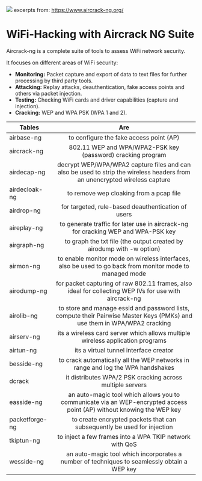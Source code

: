 ![](https://github.com/malsearchs/Wifi-Hacking-AircrackNG-Cheatsheet/blob/master/logo0.jpg)  excerpts from: <https://www.aircrack-ng.org/>
# WiFi-Hacking with Aircrack NG Suite             




Aircrack-ng is a complete suite of tools to assess WiFi network security.

It focuses on different areas of WiFi security:

+ **Monitoring:** Packet capture and export of data to text files for further processing by third party tools.
+ **Attacking:** Replay attacks, deauthentication, fake access points and others via packet injection.
+ **Testing:** Checking WiFi cards and driver capabilities (capture and injection).
+ **Cracking:** WEP and WPA PSK (WPA 1 and 2).

| Tables       | Are           | 
| -------------|:-------------:| 
|airbase-ng	   |to configure the fake access point (AP)
|aircrack-ng	  |802.11 WEP and WPA/WPA2-PSK key (password) cracking program
|airdecap-ng	  |decrypt WEP/WPA/WPA2 capture files and can also be used to strip the wireless headers from an unencrypted wireless capture
|airdecloak-ng	|to remove wep cloaking from a pcap file
|airdrop-ng	   |for targeted, rule-based deauthentication of users
|aireplay-ng	  |to generate traffic for later use in aircrack-ng for cracking WEP and WPA-PSK key
|airgraph-ng	  |to graph the txt file (the output created by airodump with -w option)
|airmon-ng	    |to enable monitor mode on wireless interfaces, also be used to go back from monitor mode to managed mode
|airodump-ng	  |for packet capturing of raw 802.11 frames,  also ideal for collecting WEP IVs for use with aircrack-ng
|airolib-ng	   |to store and manage essid and password lists, compute their Pairwise Master Keys (PMKs) and use them in WPA/WPA2 cracking
|airserv-ng	   |its a wireless card server which allows multiple wireless application programs 
|airtun-ng	    |its a virtual tunnel interface creator
|besside-ng	   |to crack automatically all the WEP networks in range and log the WPA handshakes
|dcrack		      |it distributes WPA/2 PSK cracking across multiple servers
|easside-ng	   |an auto-magic tool which allows you to communicate via an WEP-encrypted access point (AP) without knowing the WEP key
|packetforge-ng  |	to create encrypted packets that can subsequently be used for injection
|tkiptun-ng	   |to inject a few frames into a WPA TKIP network with QoS
|wesside-ng	   |an auto-magic tool which incorporates a number of techniques to seamlessly obtain a WEP key

